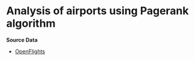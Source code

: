 # Analysis of airports using Pagerank algorithm 

**Source Data**
 - [OpenFlights](https://openflights.org/data.php#airport)